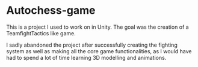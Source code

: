 # Autochess-game

This is a project I used to work on in Unity. The goal was the creation of a TeamfightTactics like game.

I sadly abandoned the project after successfully creating the fighting system as well as making all the core game functionalities, as I would have had to spend a lot of time learning 3D modelling and animations.
